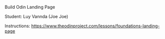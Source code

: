 Build Odin Landing Page

Student: Luy Vannda (Joe Joe)


Instructions: 
https://www.theodinproject.com/lessons/foundations-landing-page